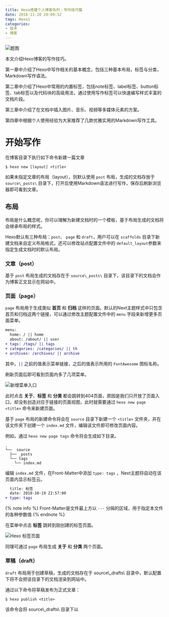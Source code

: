 ```yaml
---
title: Hexo搭建个人博客系列：写作技巧篇
date: 2018-11-20 20:09:52
tags: Hexo1
categories:
- 技术
- 博客
---
```


![题图](http://yearito-1256884783.image.myqcloud.com/thumbnails/mist.jpg!thumbnail "Photo by Henri Prestes")

本文介绍Hexo博客的写作技巧。

第一章中介绍了Hexo中写作相关的基本概念，包括三种基本布局，标签与分类，Markdown写作语法。

第二章中介绍了Hexo中常用的内置标签，包括note标签、label标签、button标签、tab标签以及代码块的高级用法，通过使用写作标签可以快速编写样式丰富的文档片段。

第三章中介绍了在文档中插入图片、音乐、视频等多媒体元素的方案。

第四章中根据个人使用经验为大家推荐了几款优雅实用的Markdown写作工具。

<!-- more -->

# 开始写作

在博客目录下执行如下命令新建一篇文章

```
$ hexo new [layout] <title>
```

如果未指定文章的布局（layout），则默认使用 `post` 布局，生成的文档存放于 `source\_posts\` 目录下，打开后使用Markdown语法进行写作，保存后刷新浏览器即可看到文章。

## 布局

布局是什么概念呢，你可以理解为新建文档时的一个模板，基于布局生成的文档将会继承布局的样式。

Hexo默认有三种布局：`post`、 `page` 和 `draft`，用户可以在 `scaffolds` 目录下新建文档来自定义布局格式，还可以修改站点配置文件中的 `default_layout`参数来指定生成文档时的默认布局。

### 文章（post）

基于 `post` 布局生成的文档存在于 `source\_posts\` 目录下，该目录下的文档会作为博客正文显示在网站中。

### 页面（page）

`page` 布局用于生成类似 **首页** 和 **归档** 这样的页面。默认的Next主题样式中只包含首页和归档这两个链接，可以通过修改主题配置文件中的 `menu` 字段来新增更多页面菜单。

``` diff themes\next\_config.yml
menu:
  home: / || home
  about: /about/ || user
+ tags: /tags/ || tags
+ categories: /categories/ || th
+ archives: /archives/ || archive
```

其中，`||` 之前的值表示菜单链接，之后的值表示所用的 `FontAwesome` 图标名称。

刷新页面后即可看到页面内多了几项菜单。

![新增菜单入口](http://yearito-1256884783.image.myqcloud.com/hexo-writing-skills/20181103115805642.png "新增菜单入口")

此时点击 **关于**、**标签** 和 **分类** 都会跳转到404页面，原因是我们只开放了页面入口，却没有创造对应于链接的页面视图，此时就需要通过 `hexo new page <title>` 命令来新建页面。

基于 `page` 布局的新建命令将会在 `source` 目录下新建一个 `<title>` 文件夹，并在该文件夹下创建一个 `index.md` 文件，编辑该文件即可修改页面内容。

例如，通过 `hexo new page tags` 命令将会生成如下目录。

```
.
└──  source             
  ├── _posts          
  └── tags
    └── index.md
```

编辑 `index.md` 文件，在Front-Matter中添加 `type: tags` ，Next主题将自动在该页面内显示标签云。

``` diff source\tags\index.md
  title: 标签
  date: 2018-10-19 22:57:00
+ type: tags
```

{% note info %}
Front-Matter是文件最上方以 `---` 分隔的区域，用于指定本文件的各种参数值
{% endnote %}

在菜单中点击 **标签** 跳转到刚创建的标签页面。

![Hexo 标签页面](http://yearito-1256884783.image.myqcloud.com/hexo-writing-skills/20181104120213426.png "Hexo 标签页面")

同理可通过 `page` 布局生成 **关于** 和 **分类** 两个页面。

### 草稿（draft）

`draft` 布局用于创建草稿，生成的文档存在于 source\\\_drafts\\ 目录中，默认配置下将不会把该目录下的文档渲染到网站中。

通过以下命令将草稿发布为正式文章：

```
$ hexo publish <title>
```

该命令会将 source\\\_drafts\\ 目录下以 <title> 开头的草稿发布到 sources\\\_posts\\ 目录下。另外，`hexo publish *` 会将最新创建的一篇草稿发布为正式文章，并以Front-Matter中的title作为文件名称。

考虑到一些文章可能需要数天才能完成，建议将新建文档时的默认布局设置为 `draft`：

``` diff _config.yml
- default_layout: post
+ default_layout: draft
```

## 标签与分类

我们刚提到了标签，也提到了分类，那么标签和分类是什么，其区别是什么。

标签和分类都是用于对文章进行归档的一种方式，标签是一种列表结构，而分类是一种树结构。我们以人作为例子，从标签的角度考虑，我可以拥有程序员、高颜值、幽默等标签，这些标签之间没有层级关系；从分类的角度考虑，我是亚洲人、中国人、河南人，这些分类之间是有明确的包含关系的。

可以在Front-Matter中添加 `catergories` 和 `tags` 字段为文章添加标签和分类，如我为本文添加了 **Hexo** 和 **Markdown** 两个标签，并将其归类到了 **技术/博客** 类别，对应的Front-Matter结构如下：

```
title: Hexo搭建个人博客系列：写作技巧篇
tags: Hexo Markdown
categories:
- 技术
- 博客
```

## Markdown基本语法

Markdown是一种标记语言，语法简单，易阅读易编写，可以让用户完全脱离鼠标写出样式丰富的文档，广受程序员喜爱，目前许多网站都已经支持通过Markdown语法来写文章或者发表评论。

| 元素     | Markdown语法                              | 效果预览                                               |
| -------- | ----------------------------------------- | ------------------------------------------------------ |
| 标题     | `# 标题1`<br>`## h2`<br>`### h3`          | <div style="font-weight: bold"><div style="font-size: 24px">标题一</div><div style="font-size: 22px">标题二</div><div style="font-size: 20px">标题三</div></div>  |
| 加粗     | `**文字加粗**`                            | **文字加粗**                                           |
| 引用     | `> 引用文字`                              | <blockquote>引用文字</blockquote>                      |
| 有序列表 | `1. 第一项`<br>`2. 第二项`<br>`3. 第三项` | <ol><li>第一项</li><li>第二项</li><li>第三项</li></ol> |
| 无序列表 | `- 第一项`<br>`- 第二项`<br>`- 第三项`    | <ul><li>第一项</li><li>第二项</li><li>第三项</li></ul> |
| 链接     | `[链接](url)`         | [链接](url)                        |
| 图片     | `![图片](image.jpg)`                      |          <i class="fa fa-image"></i>                                             |
| 水平线   | `---`                                     | <hr>                                                   |
| 代码     | <code>\`code\`</code>                     | `code`                                                 |
| 代码块     | <code>\`\`\`code snippet\`\`\`</code>                     |              <figure class="highlight"><table><tbody><tr><td class="code"><pre>code snippet</pre></td></tr></tbody></table></figure>                                   |

{% note info %}
更多语法请参考 [基础语法 | Markdown Guide](https://www.markdownguide.org/basic-syntax) 和 [扩展语法 | Markdown Guide](https://www.markdownguide.org/extended-syntax)
{% endnote %}

# Hexo内置标签

{% note info %}
本章节参考 [Ivan.nginx | Hexo Theme Next主题样式测试](https://almostover.ru/2016-01/hexo-theme-next-test/) 及 [内置标签 - NexT 使用文档](https://theme-next.iissnan.com/tag-plugins.html)
{% endnote %}

## 文本居中标签

居中标签效果如下：

{% centerquote %}我不去想是否能够成功，既然选择了远方，便只顾风雨兼程。{% endcenterquote %}

一般在引用单行文本时使用，如作为文章开篇题词。

可以通过以下几种方式使用该标签：

``` html
<!-- HTML方式: 直接在 Markdown 文件中编写 HTML 来调用 -->
<!-- 其中 class="blockquote-center" 是必须的 -->
<blockquote class="blockquote-center">blah blah blah</blockquote>

<!-- 标签方式 -->
{% centerquote %}blah blah blah{% endcenterquote %}

<!-- 标签别名 -->
{% cq %} blah blah blah {% endcq %}
```

## 代码块进阶用法

可以通过为代码块附加参数的形式为其添加更丰富的信息提示，效果如下：

``` js Hellow World http://yearito.cn 链接地址
console.log("Hello world!");
```

代码块进阶语法规则：

<div style="background-color: #f7f7f7; margin: 20px 0; padding: 10px;border-radius: 5px; font-family: consolas;">
  &#x60;&#x60;&#x60; [language] [title] [url] [link text]<br>
  code snippet <br>
  &#x60;&#x60;&#x60;
</div>

其中，各参数意义如下：

- langugae：语言名称，引导渲染引擎正确解析并高亮显示关键字
- title：代码块标题，将会显示在左上角
- url：链接地址，如果没有指定link text则会在右上角显示link
- link text：链接名称，指定url后有效，将会显示在右上角

url 必须为有效链接地址才会以链接的形式显示在右上角，否则将作为标题显示在左上角。以url为分界，左侧除了第一个单词会被解析为language，其他所有单词都会被解析为title，而右侧的所有单词都会被解析为link text。

如果不想填写title，可以在language和url之间添加至少三个空格。

{% note info %}
代码块支持多种语言高亮预设，详细的语言列表可查看[Ivan.nginx | Hexo代码块中的颜色方案](https://almostover.ru/2016-07/hexo-highlight-code-styles/)。
{% endnote %}

可以在站点配置文件中设置 `highlight.auto_detect: true` 来开启自动语言检测高亮。

``` diff _config.yml
 highlight:
   enable: true
   line_number: false
-  auto_detect: false
+  auto_detect: true
   tab_replace:
```

如果设置语言为diff，可以在代码前添加 `+` 和 `-` 来使用如上所示的高亮增删行提示效果，在展示代码改动痕迹时比较实用。

{% note info %}
更多代码块高亮的个性化设置请参见 [猪猪侠 | Hexo下的语法高亮拓展修改](https://www.ofind.cn/blog/HEXO/HEXO%E4%B8%8B%E7%9A%84%E8%AF%AD%E6%B3%95%E9%AB%98%E4%BA%AE%E6%8B%93%E5%B1%95%E4%BF%AE%E6%94%B9.html#%E8%AE%BE%E7%BD%AE%E4%BB%A3%E7%A0%81%E6%B7%BB%E5%8A%A0%E5%88%A0%E9%99%A4%E6%A0%87%E8%AE%B0)
{% endnote %}

## note标签

通过note标签可以为段落添加背景色，语法如下：

```
{% note [class] %}
文本内容 (支持行内标签)
{% endnote %}
```

支持的class种类包括 `default` `primary` `success` `info` `warning` `danger`，也可以不指定class。

各种class种类的效果如下：

{% note primary %}
**primary** note tag
{% endnote %}

{% note success %}
**success** note tag
{% endnote %}

{% note info %}
**info** note tag
{% endnote %}

{% note warning %}
**warning** note tag
{% endnote %}

{% note danger %}
**danger** note tag
{% endnote %}

{% note %}
undefined class note tag
{% endnote %}

更多配置可在主题配置文件中设置

``` yaml themes\next\_config.yml
note:
  # Note 标签样式预设
  style: modern  # simple | modern | flat | disabled
  icons: false  # 是否显示图标
  border_radius: 3  # 圆角半径
  light_bg_offset: 0  # 默认背景减淡效果，以百分比计算
```

## label标签

通过label标签可以为文字添加背景色，语法如下：

```
{% label [class]@text  %}
```

支持的class种类包括 `default` `primary` `success` `info` `warning` `danger`，默认使用 `default` 作为缺省。

使用示例如下：

``` plain
I heard the echo, {% label default@from the valleys and the heart %}
Open to the lonely soul of {% label info@sickle harvesting %}
Repeat outrightly, but also repeat the well-being of
Eventually {% label warning@swaying in the desert oasis %}
{% label success@I believe %} I am
{% label primary@Born as the bright summer flowers %}
Do not withered undefeated fiery demon rule
Heart rate and breathing to bear {% label danger@the load of the cumbersome %}
Bored
```

{% centerquote %}
I heard the echo, {% label default@from the valleys and the heart %}<br>
Open to the lonely soul of {% label info@sickle harvesting %}<br>
Repeat outrightly, but also repeat the well-being of<br>
Eventually {% label warning@swaying in the desert oasis %}<br>
{% label success@I believe %} I am <br>
{% label primary@Born as the bright summer flowers %}<br>
Do not withered undefeated fiery demon rule<br>
Heart rate and breathing to bear {% label danger@the load of the cumbersome %}<br>
Bored
{% endcenterquote %}

可在主题配置文件中设置 `label: false` 来取消label标签默认CSS样式。

## button按钮

通过button标签可以快速添加带有主题样式的按钮，语法如下：

```
{% button /path/to/url/, text, icon [class], title %}
```

也可简写为：

```
{% btn /path/to/url/, text, icon [class], title %}
```

其中， 图标ID来源于 [FontAwesome](https://fontawesome.com/v4.7.0/icons/) 。

使用示例如下：

```
{% btn #, 文本 %}
{% btn #, 文本 & 标题,, 标题 %}
{% btn #, 文本 & 图标, home %}
{% btn #, 文本 & 大图标 (固定宽度), home fa-fw fa-lg %}
```

<p>{% btn #, 文本 %}</p>
<p>{% btn #, 文本 & 标题,, 标题 %}</p>
<p>{% btn #, 文本 & 图标, home %}</p>
<p>{% btn #, 文本 & 大图标 (固定宽度), home fa-fw fa-lg %}</p>

## tab标签

tab标签用于快速创建tab选项卡，语法如下

``` html
{% tabs [Unique name], [index] %}
  <!-- tab [Tab caption]@[icon] -->
  标签页内容（支持行内标签）
  <!-- endtab -->
{% endtabs %}
```

其中，各参数意义如下：

- Unique name: 全局唯一的Tab名称，将作为各个标签页的id属性前缀
- index: 当前激活的标签页索引，如果未定义则默认选中显示第一个标签页，如果设为-1则默认隐藏所有标签页
- Tab caption: 当前标签页的标题，如果不指定则会以Unique name加上索引作为标题
- icon: 在标签页标题中添加Font awesome图标

使用示例如下：

``` plain
{% tabs Tab标签列表 %}
  <!-- tab 标签页1 -->
    标签页1文本内容
  <!-- endtab -->
  <!-- tab 标签页2 -->
    标签页2文本内容
  <!-- endtab -->
  <!-- tab 标签页3 -->
    标签页3文本内容
  <!-- endtab -->
{% endtabs %}
```

{% tabs Tab标签列表 %}
  <!-- tab 标签页1 -->
    标签页1文本内容
  <!-- endtab -->
  <!-- tab 标签页2 -->
    标签页2文本内容
  <!-- endtab -->
  <!-- tab 标签页3 -->
    标签页3文本内容
  <!-- endtab -->
{% endtabs %}

## 引用站内链接

可以通过如下语法引入站内文章的地址或链接：

```
{% post_path slug %}
{% post_link slug [title] %}
```

其中，`slug` 表示 `_post` 目录下的Markdown文件名。

`post_path` 标签将会渲染为文章的地址，即 `permalink`；而 `post_link` 标签将会渲染为链接，可以通过 `title` 指定链接标题。

如以下标签将会生成 `{% post_path hexo-writing-skills %}`

```
{% post_path hexo-writing-skills %}
```

而以下标签则会生成 {% post_link hexo-writing-skills 链接标题 %}

```
{% post_link hexo-writing-skills 链接标题 %}
```

这种站内引用方式比直接使用url引用的形式更为可靠，因为即使修改了 `permalink` 格式，或者修改了文章的路由地址，只要Markdown文件名没有发生改变，引用链接都不会失效。

## 插入Swig代码

如果需要在页面内插入Swig代码，包括原生HTML代码，JavaScript脚本等，可以通过 raw 标签来禁止Markdown引擎渲染标签内的内容。语法如下：

```
{% raw %}
content
{% endraw %}
```

该标签通常用于在页面内引入三方脚本实现特殊功能，尤其是当该三方脚本尚无相关hexo插件支持的时候，可以通过写原生Web页面的形式引入脚本并编写实现逻辑。

## 插入Gist

如果需要在页面内插入Gist上的代码片段时，可以使用如下标签:

```
{% gist gist_id [filename] %}
```

其中，各参数意义如下：

- gist_id: Gist仓库页面url中最后一段随机字符串
- filename: Gist中的文件名

如果Gist中只有一个文件，可以不用指定filename，也可以通过JavaScript脚本的形式直接引入，如：

``` html
<script src="https://gist.github.com/Coodool/cb4ff46a3523955dd4b918dd775b6774.js"></script>
```

如果Gist中有多个文件，可以在标签内输入filename来指定只引入某个文件，如果没有指定filename，将会引入Gist中的所有文件。另外，引用JavaScript脚本形式无法精确控制只引入某一个文件，将会同时引入Gist中的所有文件。

如果指定了与Gist无法匹配的filename，页面上将不会显示任何标签内容。所以，一般在Gist只有一个文件的情况下无需指定filename。

{% note warning %}
在页面中引入Gist代码段将会同时从github服务器上下载脚本与CSS样式文件，由于国内访问github服务器延迟较高，往往资源文件连接和下载的速度很慢，会阻塞页面的渲染进程导致短时白屏。
{% endnote %}

# 插入多媒体

## 插入图片

Markdown并不会保存插入的图片资源本身，只是记录了获取资源的链接。因此我们需要选择一款合适的图床来支持博客写作，目前各大云服务商都提供了对象存储服务，如七牛云KODO、又拍云USS、腾讯云COS、阿里云OSS等。

所以在Markdown中插入一张图片要分为以下几步来进行：

1. 将图片资源上传到图床中
2. 获取图片外链
3. 插入到Markdown文档中

对于博客这种低频访问的应用场景，各大服务商的服务其实并没有显著的差异，并且前期的使用都提供了免费的流量，所以我认为图床的选择主要参考以下几个方面：

- 图床是否提供了便捷的图形化管理工具用于图片的上传下载？

  如阿里云有ossbrowser，腾讯云有cosbrowser，七牛云有QsunSync等，但就本人使用体验来说，七牛云QsunSync的UI界面确实很拙劣，功能较为单一，而腾讯云cosbrowser的界面就相对美观优雅的多，并以Windows资源管理器的交互方式为用户提供资源的上传、下载和管理服务。

  ![腾讯云COS客户端界面截图](http://yearito-1256884783.image.myqcloud.com/hexo-writing-skills/20181023103058966.png "腾讯云COS客户端界面截图")

- 是否能够方便的插入到Markdown文档中？

  这就和服务商的关系不大了，主要看主流Markdown文档编辑器对各大图床的支持程度。其实关于在Markdown中更便捷的插入图片这事儿，最上心的还是文档编辑器的开发者，为了给用户提供更方便的文档写作体验，各大文档编辑器以及支持了Markdown语法的笔记软件都花了不少心思，解决方案无外乎两种，第一种是内置图片存储服务，如有道云笔记（需付费）、石墨文档，第二种是集成了云服务商的图床服务，如Hexo Editor、Mweb等，前者插入图片方便，适用于个人笔记，而后者能够提供CDN加速服务，适用于博客等公开文档。

  其中Hexo Editor支持腾讯云和七牛云的一键上传服务，MWeb支持Imgur、七牛云、又拍云，也可自定义图床服务。

{% note info %}
本站使用腾讯云COS提供对象存储服务。
{% endnote %}

## 网易云音乐

在网页版云音乐中找到歌曲，点击生成外链播放器：

![获取歌曲外链](http://yearito-1256884783.image.myqcloud.com/hexo-writing-skills/20181104044431732.png "获取歌曲外链")

根据个人喜好选择播放器尺寸和播放模式：

![获取插件代码](http://yearito-1256884783.image.myqcloud.com/hexo-writing-skills/20181104044659251.png "获取插件代码")

将获取到的 `iframe` 代码添加到页面中，默认样式如下：

<div class="fluid-vids" style="position: relative; margin-bottom: 20px; width: 100%; padding-top: 10.75%;"><iframe frameborder="no" border="0" marginwidth="0" marginheight="0" width="329" height="86" src="//music.163.com/outchain/player?type=2&amp;id=34613621&amp;auto=0&amp;height=66" style="width: 100%; height: 100%; position: absolute; top: 0px; left: 0px;">
</iframe></div>

播放器宽度将会被拉长占满整个页宽，看起来有点别扭。查看控制台之后发现 `iframe` 在渲染的时候被处理过，外层包了一个类名为 `fluid-vids` 的 `div` 元素。顺藤摸瓜，找到了相关代码，原来是为了让嵌入的视频支持自适应布局，恰好也将 `music.163.com` 域名包含在了处理逻辑内，只需要将该行删除即可。

``` js themes\next\source\js\src\utils.js
var SUPPORTED_PLAYERS = [
  'www.youtube.com',
  'player.vimeo.com',
  'player.youku.com',
  //'music.163.com',
  'www.tudou.com'
];
```

这样播放器样式就变成左对齐固定宽度了，如果你还想让播放器居中，可以将 `iframe` 包在 `<center>` 标签内。

``` html
<center>
  <iframe frameborder="no" border="0" marginwidth="0" marginheight="0" width=329 height=86 src="//music.163.com/outchain/player?type=2&id=34613621&auto=0&height=66"></iframe>
</center>
```

效果如下：

<center>
  <iframe frameborder="no" border="0" marginwidth="0" marginheight="0" width=329 height=86 src="//music.163.com/outchain/player?type=2&id=34613621&auto=0&height=66">
  </iframe>
</center>

{% note warning %}
其实这种通过HTML标签实现CSS样式的做法并不合适，写前端代码的时候不推荐这么做，并且HTML5中也已经废除了 `<center>` `<strong>` 等纯粹为了改变样式而存在的HTML标签，HTML标签应该只负责文档结构，所有样式相关的工作应该交给CSS来实现。
{% endnote %}

如果你发现播放器前后都有空行，可以在控制台中查看元素，检查 `iframe` 元素前后是否多了 `<br>` 元素：

![播放器前后空行代码](http://yearito-1256884783.image.myqcloud.com/hexo-writing-skills/20181027111824579.png "播放器前后空行代码")

造成这样的原因是Markdown渲染引擎把 `<center>` 标签和 `<iframe>` 标签之间的回车当作 `<br>` 来处理了。参考链接: [Hexo issues #1388](https://github.com/hexojs/hexo/issues/1388)

简单的解决方案是将HTML标签写到一行内，但这样会降低代码可编辑性。

另外一种方案是在站点配置文件中添加如下代码：

``` yaml _config.yml
marked:
  gfm: true
  breaks: false
```

重启服务器之后更改才会生效。

{% note warning %}
网易云音乐中部分歌曲因版权保护已经无法生成外链了，即使是通过控制台强行拿到外链地址，嵌入网页后也无法播放。
{% endnote%}

## Aplayer音频播放器

[APlayer](https://aplayer.js.org/#/)是由 [DIYgod](https://github.com/DIYgod) 编写的HTML5音频播放器，提供了另一种音频播放方案。

{% note %}
了解诞生背景： [APlayer - 送给小狐狸和小兔子的 HTML5 播放器](https://diygod.me/2167/)
{% endnote%}

借助 [hexo-tag-aplayer](https://github.com/MoePlayer/hexo-tag-aplayer) 插件，可以通过标签的形式方便快捷的插入音频组件。

在站点根目录下执行以下命令：

``` bash
$ npm install hexo-tag-aplayer --save
```

然后在页面中按照以下标签格式插入歌曲链接和相关信息：

```
{% aplayer title author url [picture_url, narrow, autoplay, width:xxx, lrc:xxx] %}
```

其中，各参数意义如下：

- title: 曲目标题
- author: 曲目作者
- url: 音乐文件 URL 地址
- picture_url: (可选) 音乐对应的图片地址
- narrow: （可选）播放器袖珍风格
- autoplay: (可选) 自动播放，移动端浏览器暂时不支持此功能
- width:xxx: (可选) 播放器宽度 (默认: 100%)
- lrc:xxx: （可选）歌词文件 URL 地址

示例效果如下：

{% aplayer "前前世世 -《君の名は。》" "RADWIMPS" "https://moeplayer.b0.upaiyun.com/aplayer/yourname.mp3" "http://pic.5577.com/up/2016-12/201612891712576.png" lrc:"https://moeplayer.b0.upaiyun.com/aplayer/yourname.lrc" %}

当开启 Hexo 的 [文章资源文件夹](https://hexo.io/zh-cn/docs/asset-folders.html#%E6%96%87%E7%AB%A0%E8%B5%84%E6%BA%90%E6%96%87%E4%BB%B6%E5%A4%B9) 功能时，可以将图片、音乐文件、歌词文件放入与文章对应的资源文件夹中，然后直接引用，示例如下：

```
{% aplayer "Caffeine" "Jeff Williams" "caffeine.mp3" "picture.jpg" "lrc:caffeine.txt" %}
```

如果想要统一实现固定宽度和居中样式，可以在自定义样式文件中添加如下样式规则

``` css themes\next\source\css\_custom\custom.styl
//Aplayer 播放器居中
div.aplayer {
  margin: 5px auto;
  max-width: 500px;
}
```

{% note info %}
插入播放列表功能请参考： [hexo-tag-aplayer | With playlist](https://github.com/MoePlayer/hexo-tag-aplayer#with-playlist)
{% endnote %}

## Dpalyer视频播放器

[DPlayer](http://dplayer.js.org/#/) 是一款简洁美观的HTML5视频播放器，同样出自 [DIYgod](https://github.com/DIYgod) 之手，支持弹幕互动。

{% note %}
了解诞生背景： [DPlayer – 最好看的弹幕播放器送给最好看的宫园薰](https://diygod.me/2648/)
{% endnote %}

借助 [hexo-tag-dplayer](https://github.com/MoePlayer/hexo-tag-dplayer) 插件，可以通过标签的形式方便快捷的插入视频组件。

在站点根目录下执行以下命令：

``` bash
$ npm install hexo-tag-dplayer --save
```

然后在页面中按照以下标签格式插入歌曲链接和相关信息：

```
{% dplayer "url=video-url" "pic=image-url" ... ["key=value"] %}
```

此处列举部分重要 `key` 的参数意义:

{% tabs Tab标签列表 %}
  <!-- tab 播放器 -->
    - autoplay：是否开启视频自动播放，默认为 `fasle`
    - loop：是否开启视频循环播放，默认为 `false`
    - screenshot：是否开启截图，默认为 `false`
    - mutex：是否禁止多个播放器同时播放，默认为 `true`
    - dmunlimited：是否开启海量弹幕模式，默认为 `false`
    - preload：预加载模式，可选 `note` `metadata` `auto`
    - theme：主题色
    - lang：语言，可选 `en` `zh-cn` `zh-tw`
    - logo：左上角的Logo
    - volume：默认音量，默认为0.7
    - width：播放器宽度
    - height：播放器长度
  <!-- endtab -->
  <!-- tab 视频 -->
    - url：视频链接
    - pic：视频封面
    - thumbnails：视频缩略图，可以使用 [DPlayer-thumbnails](https://github.com/MoePlayer/DPlayer-thumbnails) 生成
    - vidtype：视频类型，可选 `auto` `hls` `flv` `dash` 或其他自定义类型
  <!-- endtab -->
  <!-- tab 字幕 -->
    - suburl：字幕链接
    - subtype：字幕类型，可选 `webvtt` `ass`，目前只支持 `webvtt`
    - subbottom：字幕距离播放器底部的距离，如 `10px` `10%`
    - subcolor：字幕颜色
  <!-- endtab -->
  <!-- tab 弹幕 -->
    - id：弹幕id
    - api：弹幕api
    - token：弹幕后端验证 token
    - addition：额外外挂弹幕
    - dmuser：弹幕用户名
    - maximum：弹幕最大数量
  <!-- endtab -->
{% endtabs %}

示例效果如下：

{% dplayer "url=https://moeplayer.b0.upaiyun.com/dplayer/hikarunara.mp4"  "pic=https://moeplayer.b0.upaiyun.com/dplayer/hikarunara.png" "loop=yes" "screenshot=true" "theme=#FADFA3" "autoplay=false" %}

也可以通过raw标签引入原生Dplayer以使用更多配置项，示例代码如下：

``` html
{% raw %}
<div id="dplayer" className="dplayer"></div>
<link class="dplayer-css" rel="stylesheet" href="https://cdn.jsdelivr.net/npm/dplayer/dist/DPlayer.min.css">
<script src="https://cdn.jsdelivr.net/npm/dplayer/dist/DPlayer.min.js"></script>
<script>
  var dp = new DPlayer({
    container: document.querySelector('#dplayer'),
    autoplay: false,
    theme: '#FADFA3',
    loop: true,
    screenshot: true,
    hotkey: true,
    logo: 'logo.png',
    volume: 0.7,
    mutex: true,
    video: {
      url: 'demo.mp4',
      pic: 'demo.png',
      thumbnails: 'thumbnails.jpg',
      type: 'auto'
    },
    subtitle: {
      url: 'webvtt.vtt',
      type: 'webvtt',
      fontSize: '25px',
      bottom: '10%',
      color: '#b7daff'
    },
    danmaku: {
      id: 'demo',
      api: 'https://api.prprpr.me/dplayer/',
      token: 'demo',
      maximum: 3000,
      user: 'DIYgod',
      margin: {
        bottom: '15%'
      },
      unlimited: true
    },
    contextmenu: [
      {
        text: 'custom contextmenu',
        link: 'https://github.com/MoePlayer/DPlayer'
      }
    ]
  });
</script>
{% endraw %}
```

{% note info %}
更多配置参数请参考 [Dplayer 官方中文文档](http://dplayer.js.org/#/zh-Hans/?id=%E5%8F%82%E6%95%B0)
{% endnote %}

# 写作工具

Hexo写作必备一款好用的Markdown文档编辑器，下面推荐几款我比较喜欢的。

## Sublime Text 3

![Sublime Text 3 用户界面](http://yearito-1256884783.image.myqcloud.com/hexo-writing-skills/20181106041459974.png "Sublime Text 3 用户界面")

Sublime Text 3 是一款轻量级的文档编辑器，响应速度极快，社区活跃，主题插件也很丰富，在Windows下可以取代记事本成为默认的文档编辑器，也可以通过集成不同的编程依赖包成为功能强大的IDE，还可以搭配上Markdown插件成为网络作家的写作工具。

推荐两个比较实用的Markdown写作插件：Markdown Editing和OmniMarkupPreviewer。

### [Markdown Editing](https://github.com/SublimeText-Markdown/MarkdownEditing)

支持Markdown语法高亮，提供Markdown编辑的快捷键，提供多种主题样式。

| 快捷键                               | 说明                                                               |
| ------------------------------------ | ------------------------------------------------------------------ |
| Ctrl + Alt + V                       | 在选中文本上创建行内链接或将剪贴板内容粘贴为所选文本的行内链接     |
| Ctrl + Alt + R                       | 在选中文本上创建参考式链接或将剪贴板内容粘贴为所选文本的参考式链接 |
| Shift + Win + K                      | 在选中文本上创建行内图片或将剪贴板内容粘贴为所选文本的行内图片     |
| Alt + B                              | 加粗强调，当未选中文本时默认加粗光标所在单词，再次按键取消加粗     |
| Alt + I                              | 斜体强调，当未选中文本时默认倾斜光标所在单词，再次按键取消斜体     |
| Ctrl + 1~6                           | 在空行上添加对应数字级别的标题，选中已有标题时按键可修改标题级别   |
| Alt + Shift + 6                      | 添加脚注                                                           |
| Shift + Tab                          | 折叠/展开当前章节                                                  |
| Ctrl + Shift + Tab                   | 折叠指定级别下的所有章节                                           |
| Ctrl + Alt + Shift + PageUp/PageDown | 跳转到上/下一个同级或更高级的其他标题                              |
| Ctrl + Shift + PageUp/PageDown       | 跳转到上/下一个标题                                                |
| Ctrl + Shift + R                     | 显示Markdown文件标题                                               |

### [OmniMarkupPreviewer](https://github.com/timonwong/OmniMarkupPreviewer)

用于在浏览器中实时预览Markdown文档，用户可以边在Sublime中写作边在浏览器中查看文档的实时变化，而不需要手动刷新浏览器。

| 快捷键         | 说明                   |
| -------------- | ---------------------- |
| Ctrl + Alt + O | 在浏览器中预览         |
| Ctrl + Alt + X | 导出为HMTL             |
| Ctrl + Alt + C | 以HTML格式拷贝到剪贴板 |

{% note warning %}
PlainTasks插件（一款Todo List工具）会与OmniMarkupPreviewer产生冲突，导致OmniMarkupPreviewer功能异常，如编辑后无法实时预览，[资源样式加载错误](https://github.com/timonwong/OmniMarkupPreviewer/issues/111) 等。如果不想卸载PlainTasks，可以在使用OmniMarkupPreviewer时暂时禁用PlainTasks，具体做法为在Sublime Text的User Settings中添加如下代码：
{% endnote %}

``` json
"ignored_packages":[
  "PlainTasks"
],
```

## [Hexo Editor](https://github.com/zhuzhuyule/HexoEditor)

Hexo Editor是专为Hexo博客写作打造的文件编辑器，界面极简美观，支持实时预览，支持图片上传。

![Hexo Editor 用户界面](https://raw.githubusercontent.com/zhuzhuyule/HexoEditor/master/screenshots/main.png "Hexo Editor 用户界面")

{% note warning %}
本人在实际使用过程中发现该软件功能不太稳定，插入图片有时候会卡顿，甚至出现程序崩溃的现象。
{% endnote %}

### 编辑快捷键

| 快捷键           | 说明                     |
| ---------------- | ------------------------ |
| Tab              | 增加缩进                 |
| Shift + Tab      | 减少缩进                 |
| Ctrl + B         | 加粗                     |
| Ctrl + I         | 斜体                     |
| Ctrl + D         | 删除当前行               |
| Ctrl + \`        | 将当前单词标记为代码     |
| Ctrl + L         | 插入无序列表             |
| Ctrl + Alt + L   | 插入有序列表             |
| Ctrl + ]         | 降低标题级别             |
| Ctrl + \[        | 提升标题级别             |
| Ctrl + =         | 插入引用                 |
| Ctrl + U         | 插入链接                 |
| Ctrl + Alt + U   | 插入图片                 |
| Ctrl + T         | 插入表格                 |
| Ctrl + V         | 粘贴为纯文本（去除格式） |
| Shift + Ctrl + V | 粘贴（保留源格式）       |
| Alt + F          | 格式化表格               |

### 操作快捷键

| 快捷键           | 说明                |
| ---------------- | ------------------- |
| Ctrl + N         | 新建Hexo文档        |
| Ctrl + H         | new hexo document   |
| Ctrl + O         | open md document    |
| Ctrl + S         | save md document    |
| Shift + Ctrl + S | save as             |
| Alt + Ctrl + S   | open settings       |
| Ctrl + W         | toggle write mode   |
| Ctrl + P         | toggle preview mode |
| Ctrl + R         | toggle read mode    |

## MWeb

![Mweb 用户界面](http://yearito-1256884783.image.myqcloud.com/hexo-writing-skills/20181023095629471.png "Mweb 用户界面")

MWeb是Mac平台上一款专业的Markdown写作、记笔记、静态博客生成软件，支持图片上传。他的与众不同在于，除了具备一般Markdown编辑器所具有的一切基本功能之外，还支持以下特性：

- 支持LaTeX公式、TOC
- 支持丰富的画图库，如mermaid、Graphviz、echarts、plantuml、流程图、时序图等
- 支持插入图片后自动上传到图床
- 拥有及其强大的发布功能，支持一键发布到各大博客平台和笔记软件中

尽管拥有如此丰富的特性，但界面仍保持清爽简洁，开发者说到：

> 原则上，首先是追求界面简洁和高性能，然后才是强大易用，功能全面。

目前由oulvhai一人独自开发维护。

## [Dillinger](https://dillinger.io/)

一款优雅的在线Markdown编辑器，界面美观简洁。

![Dillinger 用户界面](http://yearito-1256884783.image.myqcloud.com/hexo-writing-skills/20181020114433264.png "Dillinger 用户界面")

# 结束语

本文介绍了Hexo博客的几项关键写作技巧，包括Markdown的基本语法，Hexo主题的内置标签等，本文还介绍了如何在文章中利用图床外链插入图片，如何利用Aplayer / Dplayer等音视频播放器插件在页面内插入多媒体元素等，并列举了几款写作工具以供选择，希望你能从中找到用起来最顺手的一款。如果你有更高级的个性化需求，你可以关注本系列的后续几篇文章：

- 想要进一步美化主题，添加动效以及交互，请参考本系列中的 {% post_link hexo-theme-beautify %}。
- 想要深度定制个性化站点，请参考本系列中的 {% post_link hexo-advanced-settings %}。
- 想要了解如何将站点部署到公网，请参考本系列中的 {% post_link hexo-deploy-to-VPS %}

<div class="reference-linking">参考链接</div>

- [Markdown指南](https://www.markdownguide.org/)
- [NexT使用文档 | 内置标签](https://theme-next.iissnan.com/tag-plugins.html)
- [Ivan.Nginx | Hexo Theme Next主题样式测试](https://almostover.ru/2016-01/hexo-theme-next-test/)
- [Ivan.Nginx | Hexo代码块中的颜色方案](https://almostover.ru/2016-07/hexo-highlight-code-styles/)
- [猪猪侠 | Hexo下的语法高亮拓展修改](https://www.ofind.cn/blog/HEXO/HEXO下的语法高亮拓展修改.html)
- [hexo-tag-aplayer | 中文文档](https://github.com/MoePlayer/hexo-tag-aplayer/blob/master/docs/README-zh_cn.md)
- [hexo-tag-dplayer | README](https://github.com/MoePlayer/hexo-tag-dplayer)
- [Dplayer 官方中文文档](http://dplayer.js.org/#/zh-Hans/)
